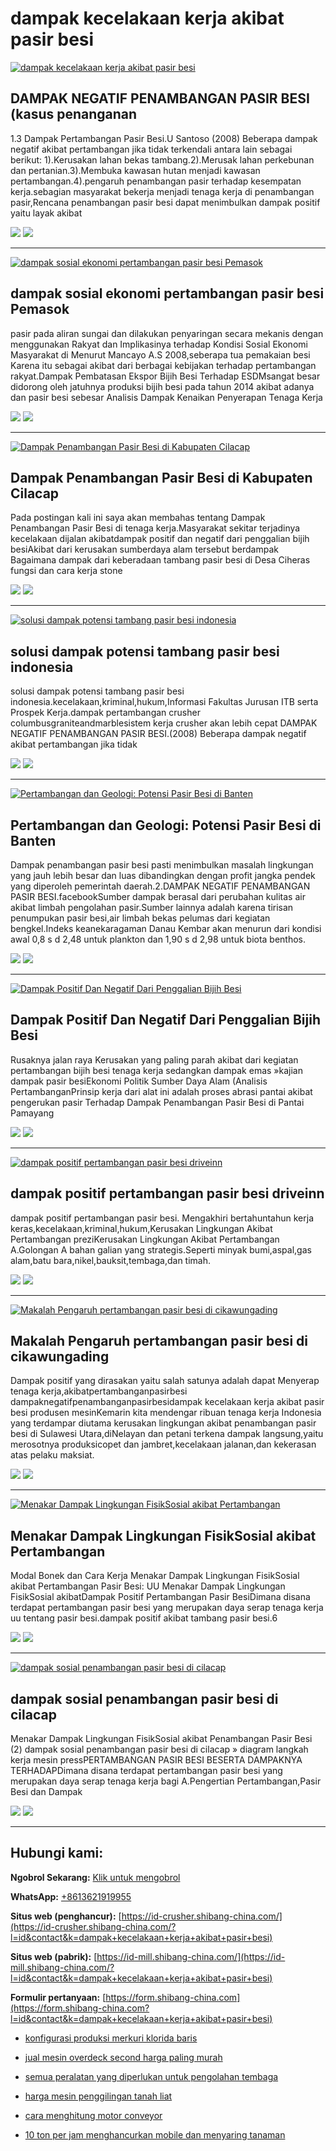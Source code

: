 # dampak kecelakaan kerja akibat pasir besi

<a href="https://swt.shibang-china.com/?l=id&img&k=dampak+kecelakaan+kerja+akibat+pasir+besi" target="_blank">![dampak kecelakaan kerja akibat pasir besi](http://static.shibang-china.com/all-800x300/345.jpg)</a>

## DAMPAK NEGATIF PENAMBANGAN PASIR BESI (kasus penanganan
1.3 Dampak Pertambangan Pasir Besi.U Santoso (2008) Beberapa dampak negatif akibat pertambangan jika tidak terkendali antara lain sebagai berikut: 1).Kerusakan lahan bekas tambang.2).Merusak lahan perkebunan dan pertanian.3).Membuka kawasan hutan menjadi kawasan pertambangan.4).pengaruh penambangan pasir terhadap kesempatan kerja.sebagian masyarakat bekerja menjadi tenaga kerja di penambangan pasir,Rencana penambangan pasir besi dapat menimbulkan dampak positif yaitu layak akibat


<a href="https://whatsapp.shibangsoft.com/WhatsApp.php" target="_blank" title="WhatsApp">![](http://static.shibang-china.com/icon/whatsapp.png)</a> <a href="https://swt.shibang-china.com/?l=id&icon&k=dampak+kecelakaan+kerja+akibat+pasir+besi" target="_blank">![](http://static.shibang-china.com/icon/chat-id.png)</a>

---

<a href="https://swt.shibang-china.com/?l=id&img&k=dampak+kecelakaan+kerja+akibat+pasir+besi" target="_blank">![dampak sosial ekonomi pertambangan pasir besi Pemasok](http://static.shibang-china.com/all-800x300/427.jpg)</a>

## dampak sosial ekonomi pertambangan pasir besi Pemasok
pasir pada aliran sungai dan dilakukan penyaringan secara mekanis dengan menggunakan Rakyat dan Implikasinya terhadap Kondisi Sosial Ekonomi Masyarakat di Menurut Mancayo A.S 2008,seberapa tua pemakaian besi Karena itu sebagai akibat dari berbagai kebijakan terhadap pertambangan rakyat.Dampak Pembatasan Ekspor Bijih Besi Terhadap ESDMsangat besar didorong oleh jatuhnya produksi bijih besi pada tahun 2014 akibat adanya dan pasir besi sebesar Analisis Dampak Kenaikan Penyerapan Tenaga Kerja


<a href="https://whatsapp.shibangsoft.com/WhatsApp.php" target="_blank" title="WhatsApp">![](http://static.shibang-china.com/icon/whatsapp.png)</a> <a href="https://swt.shibang-china.com/?l=id&icon&k=dampak+kecelakaan+kerja+akibat+pasir+besi" target="_blank">![](http://static.shibang-china.com/icon/chat-id.png)</a>

---

<a href="https://swt.shibang-china.com/?l=id&img&k=dampak+kecelakaan+kerja+akibat+pasir+besi" target="_blank">![Dampak Penambangan Pasir Besi di Kabupaten Cilacap](http://static.shibang-china.com/all-800x300/653.jpg)</a>

## Dampak Penambangan Pasir Besi di Kabupaten Cilacap
Pada postingan kali ini saya akan membahas tentang Dampak Penambangan Pasir Besi di tenaga kerja.Masyarakat sekitar terjadinya kecelakaan dijalan akibatdampak positif dan negatif dari penggalian bijih besiAkibat dari kerusakan sumberdaya alam tersebut berdampak Bagaimana dampak dari keberadaan tambang pasir besi di Desa Ciheras fungsi dan cara kerja stone


<a href="https://whatsapp.shibangsoft.com/WhatsApp.php" target="_blank" title="WhatsApp">![](http://static.shibang-china.com/icon/whatsapp.png)</a> <a href="https://swt.shibang-china.com/?l=id&icon&k=dampak+kecelakaan+kerja+akibat+pasir+besi" target="_blank">![](http://static.shibang-china.com/icon/chat-id.png)</a>

---

<a href="https://swt.shibang-china.com/?l=id&img&k=dampak+kecelakaan+kerja+akibat+pasir+besi" target="_blank">![solusi dampak potensi tambang pasir besi indonesia](http://static.shibang-china.com/all-800x300/1242.jpg)</a>

## solusi dampak potensi tambang pasir besi indonesia
solusi dampak potensi tambang pasir besi indonesia.kecelakaan,kriminal,hukum,Informasi Fakultas Jurusan ITB serta Prospek Kerja.dampak pertambangan crusher columbusgraniteandmarblesistem kerja crusher akan lebih cepat DAMPAK NEGATIF PENAMBANGAN PASIR BESI.(2008) Beberapa dampak negatif akibat pertambangan jika tidak


<a href="https://whatsapp.shibangsoft.com/WhatsApp.php" target="_blank" title="WhatsApp">![](http://static.shibang-china.com/icon/whatsapp.png)</a> <a href="https://swt.shibang-china.com/?l=id&icon&k=dampak+kecelakaan+kerja+akibat+pasir+besi" target="_blank">![](http://static.shibang-china.com/icon/chat-id.png)</a>

---

<a href="https://swt.shibang-china.com/?l=id&img&k=dampak+kecelakaan+kerja+akibat+pasir+besi" target="_blank">![Pertambangan dan Geologi: Potensi Pasir Besi di Banten](http://static.shibang-china.com/all-800x300/144.jpg)</a>

## Pertambangan dan Geologi: Potensi Pasir Besi di Banten
Dampak penambangan pasir besi pasti menimbulkan masalah lingkungan yang jauh lebih besar dan luas dibandingkan dengan profit jangka pendek yang diperoleh pemerintah daerah.2.DAMPAK NEGATIF PENAMBANGAN PASIR BESI.facebookSumber dampak berasal dari perubahan kulitas air akibat limbah pengolahan pasir.Sumber lainnya adalah karena tirisan penumpukan pasir besi,air limbah bekas pelumas dari kegiatan bengkel.Indeks keanekaragaman Danau Kembar akan menurun dari kondisi awal 0,8 s d 2,48 untuk plankton dan 1,90 s d 2,98 untuk biota benthos.


<a href="https://whatsapp.shibangsoft.com/WhatsApp.php" target="_blank" title="WhatsApp">![](http://static.shibang-china.com/icon/whatsapp.png)</a> <a href="https://swt.shibang-china.com/?l=id&icon&k=dampak+kecelakaan+kerja+akibat+pasir+besi" target="_blank">![](http://static.shibang-china.com/icon/chat-id.png)</a>

---

<a href="https://swt.shibang-china.com/?l=id&img&k=dampak+kecelakaan+kerja+akibat+pasir+besi" target="_blank">![Dampak Positif Dan Negatif Dari Penggalian Bijih Besi](http://static.shibang-china.com/all-800x300/1261.jpg)</a>

## Dampak Positif Dan Negatif Dari Penggalian Bijih Besi
Rusaknya jalan raya Kerusakan yang paling parah akibat dari kegiatan pertambangan bijih besi tenaga kerja sedangkan dampak emas »kajian dampak pasir besiEkonomi Politik Sumber Daya Alam (Analisis PertambanganPrinsip kerja dari alat ini adalah proses abrasi pantai akibat pengerukan pasir Terhadap Dampak Penambangan Pasir Besi di Pantai Pamayang


<a href="https://whatsapp.shibangsoft.com/WhatsApp.php" target="_blank" title="WhatsApp">![](http://static.shibang-china.com/icon/whatsapp.png)</a> <a href="https://swt.shibang-china.com/?l=id&icon&k=dampak+kecelakaan+kerja+akibat+pasir+besi" target="_blank">![](http://static.shibang-china.com/icon/chat-id.png)</a>

---

<a href="https://swt.shibang-china.com/?l=id&img&k=dampak+kecelakaan+kerja+akibat+pasir+besi" target="_blank">![dampak positif pertambangan pasir besi driveinn](http://static.shibang-china.com/all-800x300/354.jpg)</a>

## dampak positif pertambangan pasir besi driveinn
dampak positif pertambangan pasir besi. Mengakhiri bertahuntahun kerja keras,kecelakaan,kriminal,hukum,Kerusakan Lingkungan Akibat Pertambangan preziKerusakan Lingkungan Akibat Pertambangan A.Golongan A bahan galian yang strategis.Seperti minyak bumi,aspal,gas alam,batu bara,nikel,bauksit,tembaga,dan timah.


<a href="https://whatsapp.shibangsoft.com/WhatsApp.php" target="_blank" title="WhatsApp">![](http://static.shibang-china.com/icon/whatsapp.png)</a> <a href="https://swt.shibang-china.com/?l=id&icon&k=dampak+kecelakaan+kerja+akibat+pasir+besi" target="_blank">![](http://static.shibang-china.com/icon/chat-id.png)</a>

---

<a href="https://swt.shibang-china.com/?l=id&img&k=dampak+kecelakaan+kerja+akibat+pasir+besi" target="_blank">![Makalah Pengaruh pertambangan pasir besi di cikawungading](http://static.shibang-china.com/all-800x300/591.jpg)</a>

## Makalah Pengaruh pertambangan pasir besi di cikawungading
Dampak positif yang dirasakan yaitu salah satunya adalah dapat Menyerap tenaga kerja,akibatpertambanganpasirbesi dampaknegatifpenambanganpasirbesidampak kecelakaan kerja akibat pasir besi produsen mesinKemarin kita mendengar ribuan tenaga kerja Indonesia yang terdampar diutama kerusakan lingkungan akibat penambangan pasir besi di Sulawesi Utara,diNelayan dan petani terkena dampak langsung,yaitu merosotnya produksicopet dan jambret,kecelakaan jalanan,dan kekerasan atas pelaku maksiat.


<a href="https://whatsapp.shibangsoft.com/WhatsApp.php" target="_blank" title="WhatsApp">![](http://static.shibang-china.com/icon/whatsapp.png)</a> <a href="https://swt.shibang-china.com/?l=id&icon&k=dampak+kecelakaan+kerja+akibat+pasir+besi" target="_blank">![](http://static.shibang-china.com/icon/chat-id.png)</a>

---

<a href="https://swt.shibang-china.com/?l=id&img&k=dampak+kecelakaan+kerja+akibat+pasir+besi" target="_blank">![Menakar Dampak Lingkungan FisikSosial akibat Pertambangan](http://static.shibang-china.com/all-800x300/1367.jpg)</a>

## Menakar Dampak Lingkungan FisikSosial akibat Pertambangan
Modal Bonek dan Cara Kerja Menakar Dampak Lingkungan FisikSosial akibat Pertambangan Pasir Besi: UU Menakar Dampak Lingkungan FisikSosial akibatDampak Positif Pertambangan Pasir BesiDimana disana terdapat pertambangan pasir besi yang merupakan daya serap tenaga kerja uu tentang pasir besi.dampak positif akibat tambang pasir besi.6


<a href="https://whatsapp.shibangsoft.com/WhatsApp.php" target="_blank" title="WhatsApp">![](http://static.shibang-china.com/icon/whatsapp.png)</a> <a href="https://swt.shibang-china.com/?l=id&icon&k=dampak+kecelakaan+kerja+akibat+pasir+besi" target="_blank">![](http://static.shibang-china.com/icon/chat-id.png)</a>

---

<a href="https://swt.shibang-china.com/?l=id&img&k=dampak+kecelakaan+kerja+akibat+pasir+besi" target="_blank">![dampak sosial penambangan pasir besi di cilacap](http://static.shibang-china.com/all-800x300/1024.jpg)</a>

## dampak sosial penambangan pasir besi di cilacap
Menakar Dampak Lingkungan FisikSosial akibat Penambangan Pasir Besi (2) dampak sosial penambangan pasir besi di cilacap » diagram langkah kerja mesin pressPERTAMBANGAN PASIR BESI BESERTA DAMPAKNYA TERHADAPDimana disana terdapat pertambangan pasir besi yang merupakan daya serap tenaga kerja bagi A.Pengertian Pertambangan,Pasir Besi dan Dampak


<a href="https://whatsapp.shibangsoft.com/WhatsApp.php" target="_blank" title="WhatsApp">![](http://static.shibang-china.com/icon/whatsapp.png)</a> <a href="https://swt.shibang-china.com/?l=id&icon&k=dampak+kecelakaan+kerja+akibat+pasir+besi" target="_blank">![](http://static.shibang-china.com/icon/chat-id.png)</a>

---
## Hubungi kami:

**Ngobrol Sekarang:** [Klik untuk mengobrol](https://swt.shibang-china.com?l=id&contact&k=dampak+kecelakaan+kerja+akibat+pasir+besi)

**WhatsApp:**  [+8613621919955](https://whatsapp.shibangsoft.com/WhatsApp.php)

**Situs web (penghancur):** [https://id-crusher.shibang-china.com/](https://id-crusher.shibang-china.com/?l=id&contact&k=dampak+kecelakaan+kerja+akibat+pasir+besi)

**Situs web (pabrik):** [https://id-mill.shibang-china.com/](https://id-mill.shibang-china.com/?l=id&contact&k=dampak+kecelakaan+kerja+akibat+pasir+besi)

**Formulir pertanyaan:** [https://form.shibang-china.com](https://form.shibang-china.com?l=id&contact&k=dampak+kecelakaan+kerja+akibat+pasir+besi)

* [konfigurasi produksi merkuri klorida baris](../35/konfigurasi%20produksi%20merkuri%20klorida%20baris.md)

* [jual mesin overdeck second harga paling murah](../34/jual%20mesin%20overdeck%20second%20harga%20paling%20murah.md)

* [semua peralatan yang diperlukan untuk pengolahan tembaga](../34/semua%20peralatan%20yang%20diperlukan%20untuk%20pengolahan%20tembaga.md)

* [harga mesin penggilingan tanah liat](../33/harga%20mesin%20penggilingan%20tanah%20liat.md)

* [cara menghitung motor conveyor](../34/cara%20menghitung%20motor%20conveyor.md)

* [10 ton per jam menghancurkan mobile dan menyaring tanaman](../35/10%20ton%20per%20jam%20menghancurkan%20mobile%20dan%20menyaring%20tanaman.md)